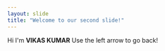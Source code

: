 ```yaml
---
layout: slide
title: "Welcome to our second slide!"
---
```

Hi I'm **VIKAS KUMAR**
Use the left arrow to go back!
